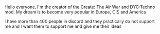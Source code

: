 Hello everyone, I'm the creator of the Create: The Air War and DYC:Techno mod.
My dream is to become very popular in Europe, CIS and America

I have more than 400 people in discord and they practically do not support me and I want them to support me and give me their ideas
